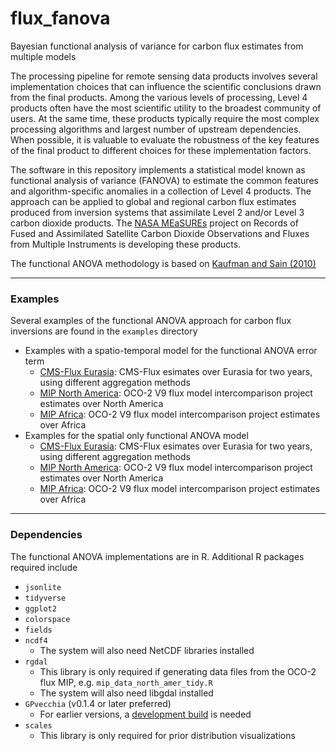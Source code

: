 # flux_fanova
Bayesian functional analysis of variance for carbon flux estimates from multiple models

The processing pipeline for remote sensing data products involves several implementation choices that can influence the scientific conclusions drawn from the final products. Among the various levels of processing, Level 4 products often have the most scientific utility to the broadest community of users. At the same time, these products typically require the most complex processing algorithms and largest number of upstream dependencies. When possible, it is valuable to evaluate the robustness of the key features of the final product to different choices for these implementation factors. 

The software in this repository implements a statistical model known as functional analysis of variance (FANOVA) to estimate the common features and algorithm-specific anomalies in a collection of Level 4 products. The approach can be applied to global and regional carbon flux estimates produced from inversion systems that assimilate Level 2 and/or Level 3 carbon dioxide products. The [NASA MEaSUREs](https://climatesciences.jpl.nasa.gov/co2measures) project on Records of Fused and Assimilated Satellite Carbon Dioxide Observations and Fluxes from Multiple Instruments is developing these products.  

The functional ANOVA methodology is based on [Kaufman and Sain (2010)](https://doi.org/10.1214/10-BA505)

***

### Examples

Several examples of the functional ANOVA approach for carbon flux inversions are found in the `examples` directory

* Examples with a spatio-temporal model for the functional ANOVA error term
    - [CMS-Flux Eurasia](examples/cms_eurasia_sptm/README.md): CMS-Flux esimates over Eurasia for two years, using different aggregation methods
    - [MIP North America](examples/mip_namer_sptm/README.md): OCO-2 V9 flux model intercomparison project estimates over North America
    - [MIP Africa](examples/mip_africa_sptm/README.md): OCO-2 V9 flux model intercomparison project estimates over Africa
* Examples for the spatial only functional ANOVA model
    - [CMS-Flux Eurasia](examples/cms_eurasia/README.md): CMS-Flux esimates over Eurasia for two years, using different aggregation methods
    - [MIP North America](examples/mip_namer/README.md): OCO-2 V9 flux model intercomparison project estimates over North America
    - [MIP Africa](examples/mip_africa/README.md): OCO-2 V9 flux model intercomparison project estimates over Africa

***

### Dependencies

The functional ANOVA implementations are in R. Additional R packages required include 

* `jsonlite`
* `tidyverse`
* `ggplot2`
* `colorspace`
* `fields`
* `ncdf4`
    - The system will also need NetCDF libraries installed
* `rgdal`
    - This library is only required if generating data files from the OCO-2 flux MIP, e.g. `mip_data_north_amer_tidy.R`
    - The system will also need libgdal installed
* `GPvecchia` (v0.1.4 or later preferred)
    - For earlier versions, a [development build](GPvecchia_devbuild.md) is needed
* `scales`
    - This library is only required for prior distribution visualizations

